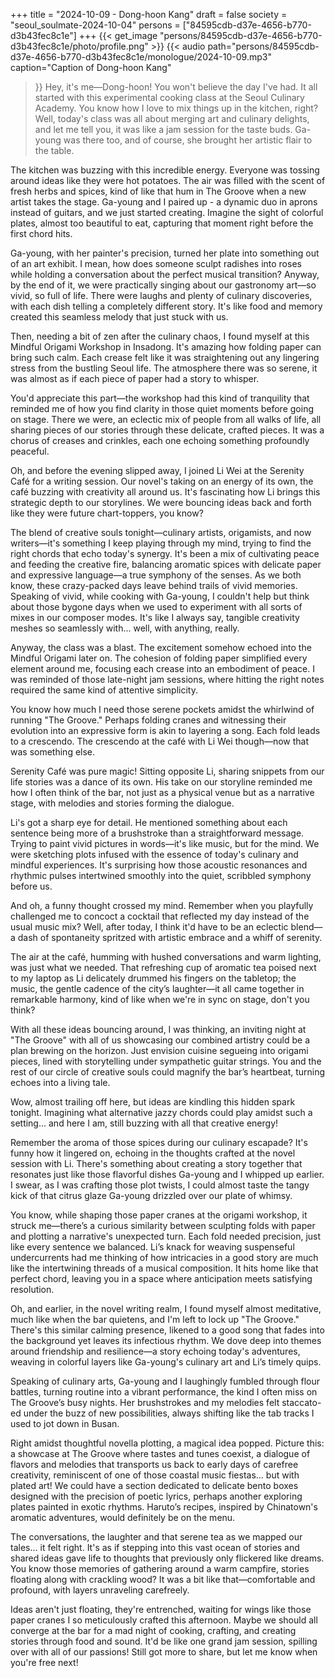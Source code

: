 +++
title = "2024-10-09 - Dong-hoon Kang"
draft = false
society = "seoul_soulmate-2024-10-04"
persons = ["84595cdb-d37e-4656-b770-d3b43fec8c1e"]
+++
{{< get_image "persons/84595cdb-d37e-4656-b770-d3b43fec8c1e/photo/profile.png" >}}
{{< audio
    path="persons/84595cdb-d37e-4656-b770-d3b43fec8c1e/monologue/2024-10-09.mp3" 
    caption="Caption of Dong-hoon Kang"
>}}
Hey, it's me—Dong-hoon! You won't believe the day I've had.
It all started with this experimental cooking class at the Seoul Culinary Academy. You know how I love to mix things up in the kitchen, right? Well, today's class was all about merging art and culinary delights, and let me tell you, it was like a jam session for the taste buds. Ga-young was there too, and of course, she brought her artistic flair to the table.

The kitchen was buzzing with this incredible energy. Everyone was tossing around ideas like they were hot potatoes. The air was filled with the scent of fresh herbs and spices, kind of like that hum in The Groove when a new artist takes the stage. Ga-young and I paired up - a dynamic duo in aprons instead of guitars, and we just started creating. Imagine the sight of colorful plates, almost too beautiful to eat, capturing that moment right before the first chord hits.

Ga-young, with her painter's precision, turned her plate into something out of an art exhibit. I mean, how does someone sculpt radishes into roses while holding a conversation about the perfect musical transition? Anyway, by the end of it, we were practically singing about our gastronomy art—so vivid, so full of life. There were laughs and plenty of culinary discoveries, with each dish telling a completely different story. It's like food and memory created this seamless melody that just stuck with us.

Then, needing a bit of zen after the culinary chaos, I found myself at this Mindful Origami Workshop in Insadong. It's amazing how folding paper can bring such calm. Each crease felt like it was straightening out any lingering stress from the bustling Seoul life. The atmosphere there was so serene, it was almost as if each piece of paper had a story to whisper. 

You'd appreciate this part—the workshop had this kind of tranquility that reminded me of how you find clarity in those quiet moments before going on stage. There we were, an eclectic mix of people from all walks of life, all sharing pieces of our stories through these delicate, crafted pieces. It was a chorus of creases and crinkles, each one echoing something profoundly peaceful.

Oh, and before the evening slipped away, I joined Li Wei at the Serenity Café for a writing session. Our novel's taking on an energy of its own, the café buzzing with creativity all around us. It's fascinating how Li brings this strategic depth to our storylines. We were bouncing ideas back and forth like they were future chart-toppers, you know?

The blend of creative souls tonight—culinary artists, origamists, and now writers—it's something I keep playing through my mind, trying to find the right chords that echo today's synergy. It's been a mix of cultivating peace and feeding the creative fire, balancing aromatic spices with delicate paper and expressive language—a true symphony of the senses.
As we both know, these crazy-packed days leave behind trails of vivid memories. Speaking of vivid, while cooking with Ga-young, I couldn't help but think about those bygone days when we used to experiment with all sorts of mixes in our composer modes. It's like I always say, tangible creativity meshes so seamlessly with... well, with anything, really. 

Anyway, the class was a blast. The excitement somehow echoed into the Mindful Origami later on. The cohesion of folding paper simplified every element around me, focusing each crease into an embodiment of peace. I was reminded of those late-night jam sessions, where hitting the right notes required the same kind of attentive simplicity.

You know how much I need those serene pockets amidst the whirlwind of running "The Groove." Perhaps folding cranes and witnessing their evolution into an expressive form is akin to layering a song. Each fold leads to a crescendo. The crescendo at the café with Li Wei though—now that was something else.

Serenity Café was pure magic! Sitting opposite Li, sharing snippets from our life stories was a dance of its own. His take on our storyline reminded me how I often think of the bar, not just as a physical venue but as a narrative stage, with melodies and stories forming the dialogue.

Li's got a sharp eye for detail. He mentioned something about each sentence being more of a brushstroke than a straightforward message. Trying to paint vivid pictures in words—it's like music, but for the mind. We were sketching plots infused with the essence of today's culinary and mindful experiences. It's surprising how those acoustic resonances and rhythmic pulses intertwined smoothly into the quiet, scribbled symphony before us.

And oh, a funny thought crossed my mind. Remember when you playfully challenged me to concoct a cocktail that reflected my day instead of the usual music mix? Well, after today, I think it'd have to be an eclectic blend—a dash of spontaneity spritzed with artistic embrace and a whiff of serenity.

The air at the café, humming with hushed conversations and warm lighting, was just what we needed. That refreshing cup of aromatic tea poised next to my laptop as Li delicately drummed his fingers on the tabletop; the music, the gentle cadence of the city’s laughter—it all came together in remarkable harmony, kind of like when we're in sync on stage, don't you think?

With all these ideas bouncing around, I was thinking, an inviting night at "The Groove" with all of us showcasing our combined artistry could be a plan brewing on the horizon. Just envision cuisine segueing into origami pieces, lined with storytelling under sympathetic guitar strings. You and the rest of our circle of creative souls could magnify the bar’s heartbeat, turning echoes into a living tale. 

Wow, almost trailing off here, but ideas are kindling this hidden spark tonight. Imagining what alternative jazzy chords could play amidst such a setting...
 and here I am, still buzzing with all that creative energy!

Remember the aroma of those spices during our culinary escapade? It's funny how it lingered on, echoing in the thoughts crafted at the novel session with Li. There's something about creating a story together that resonates just like those flavorful dishes Ga-young and I whipped up earlier. I swear, as I was crafting those plot twists, I could almost taste the tangy kick of that citrus glaze Ga-young drizzled over our plate of whimsy.

You know, while shaping those paper cranes at the origami workshop, it struck me—there’s a curious similarity between sculpting folds with paper and plotting a narrative's unexpected turn. Each fold needed precision, just like every sentence we balanced. Li’s knack for weaving suspenseful undercurrents had me thinking of how intricacies in a good story are much like the intertwining threads of a musical composition. It hits home like that perfect chord, leaving you in a space where anticipation meets satisfying resolution.

Oh, and earlier, in the novel writing realm, I found myself almost meditative, much like when the bar quietens, and I'm left to lock up "The Groove." There's this similar calming presence, likened to a good song that fades into the background yet leaves its infectious rhythm. We dove deep into themes around friendship and resilience—a story echoing today's adventures, weaving in colorful layers like Ga-young's culinary art and Li’s timely quips.

Speaking of culinary arts, Ga-young and I laughingly fumbled through flour battles, turning routine into a vibrant performance, the kind I often miss on The Groove’s busy nights. Her brushstrokes and my melodies felt staccato-ed under the buzz of new possibilities, always shifting like the tab tracks I used to jot down in Busan.

Right amidst thoughtful novella plotting, a magical idea popped. Picture this: a showcase at The Groove where tastes and tunes coexist, a dialogue of flavors and melodies that transports us back to early days of carefree creativity, reminiscent of one of those coastal music fiestas... but with plated art! We could have a section dedicated to delicate bento boxes designed with the precision of poetic lyrics, perhaps another exploring plates painted in exotic rhythms. Haruto’s recipes, inspired by Chinatown's aromatic adventures, would definitely be on the menu.

The conversations, the laughter and that serene tea as we mapped our tales... it felt right. It's as if stepping into this vast ocean of stories and shared ideas gave life to thoughts that previously only flickered like dreams. You know those memories of gathering around a warm campfire, stories floating along with crackling wood? It was a bit like that—comfortable and profound, with layers unraveling carefreely.

Ideas aren't just floating, they're entrenched, waiting for wings like those paper cranes I so meticulously crafted this afternoon. Maybe we should all converge at the bar for a mad night of cooking, crafting, and creating stories through food and sound. It'd be like one grand jam session, spilling over with all of our passions!
Still got more to share, but let me know when you're free next!
